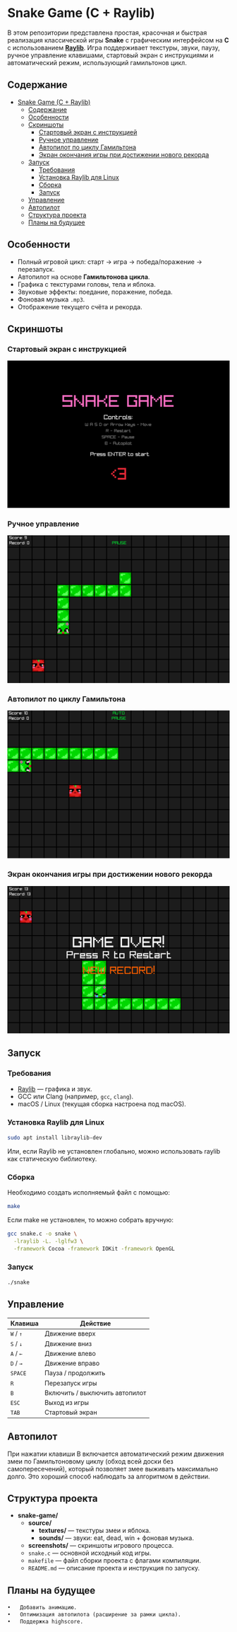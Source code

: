 # Snake Game (C + Raylib)

В этом репозитории представлена простая, красочная и быстрая реализация классической игры **Snake** с графическим интерфейсом на **C** с использованием **[Raylib](https://www.raylib.com/)**. Игра поддерживает текстуры, звуки, паузу, ручное управление клавишами, стартовый экран с инструкциями и автоматический режим, использующий гамильтонов цикл.

## Содержание

- [Snake Game (C + Raylib)](#snake-game-c--raylib)
  - [Содержание](#содержание)
  - [Особенности](#особенности)
  - [Скриншоты](#скриншоты)
    - [Стартовый экран с инструкцией](#стартовый-экран-с-инструкцией)
    - [Ручное управление](#ручное-управление)
    - [Автопилот по циклу Гамильтона](#автопилот-по-циклу-гамильтона)
    - [Экран окончания игры при достижении нового рекорда](#экран-окончания-игры-при-достижении-нового-рекорда)
  - [Запуск](#запуск)
    - [Требования](#требования)
    - [Установка Raylib для Linux](#установка-raylib-для-linux)
    - [Сборка](#сборка)
    - [Запуск](#запуск-1)
  - [Управление](#управление)
  - [Автопилот](#автопилот)
  - [Структура проекта](#структура-проекта)
  - [Планы на будущее](#планы-на-будущее)

## Особенности
- Полный игровой цикл: старт → игра → победа/поражение → перезапуск.
- Автопилот на основе **Гамильтонова цикла**.
- Графика с текстурами головы, тела и яблока.
- Звуковые эффекты: поедание, поражение, победа.
- Фоновая музыка `.mp3`.
- Отображение текущего счёта и рекорда.
## Скриншоты
### Стартовый экран с инструкцией
![screenshot](./screenshots/gameplay1.png)
### Ручное управление
![screenshot](./screenshots/gameplay2.png)
### Автопилот по циклу Гамильтона
![screenshot](./screenshots/gameplay3.png)
### Экран окончания игры при достижении нового рекорда
![screenshot](./screenshots/gameplay4.png)

## Запуск

### Требования
- [Raylib](https://github.com/raysan5/raylib) —  графика и звук. 
- GCC или Clang (например, `gcc`, `clang`).
- macOS / Linux (текущая сборка настроена под macOS).
###  Установка Raylib для Linux

```bash
sudo apt install libraylib-dev
```
Или, если Raylib не установлен глобально, можно использовать raylib как статическую библиотеку.
### Сборка

Необходимо создать исполняемый файл с помощью:

```bash
make
```
Если make не установлен, то можно собрать вручную:
```bash
gcc snake.c -o snake \
  -lraylib -L. -lglfw3 \
  -framework Cocoa -framework IOKit -framework OpenGL
```
### Запуск
```bash
./snake
```

## Управление

| Клавиша     | Действие                          |
|-------------|-----------------------------------|
| `W` / `↑`   | Движение вверх                    |
| `S` / `↓`   | Движение вниз                     |
| `A` / `←`   | Движение влево                    |
| `D` / `→`   | Движение вправо                   |
| `SPACE`     | Пауза / продолжить                |
| `R`         | Перезапуск игры                   |
| `B`         | Включить / выключить автопилот    |
| `ESC`       | Выход из игры                     |
| `TAB`       | Стартовый экран                   |

## Автопилот

При нажатии клавиши B включается автоматический режим движения змеи по Гамильтоновому циклу (обход всей доски без самопересечений), который позволяет змее выживать максимально долго. Это хороший способ наблюдать за алгоритмом в действии.
 
## Структура проекта

- **snake-game/**
  - **source/**
    - **textures/** —  текстуры змеи и яблока.
    - **sounds/** —  звуки: eat, dead, win + фоновая музыка.
  - **screenshots/** — скриншоты игрового процесса.
  - `snake.c` — основной исходный код игры.
  - `makefile` — файл сборки проекта с флагами компиляции.
  - `README.md` — описание проекта и инструкция по запуску.

## Планы на будущее
	•	Добавить анимацию.
	•	Оптимизация автопилота (расширение за рамки цикла).
	•	Поддержка highscore.
